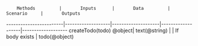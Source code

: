         Methods         |       Inputs      |       Data         |      Scenario     |       Outputs
------------------------|-------------------|--------------------|-------------------|-------------------
createTodo(todo) @object| text(@string)     |                    |  If body exists   |   todo(@object)



